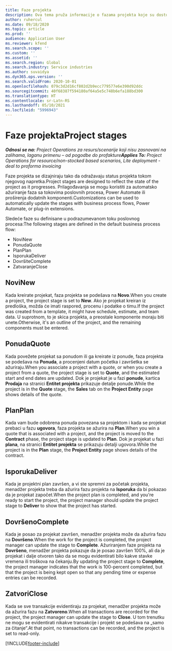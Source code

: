 ```yaml
---
title: Faze projekta
description: Ova tema pruža informacije o fazama projekta koje su dostupne u usluzi Microsoft Dynamics Project Operations.
author: ruhercul
ms.date: 09/18/2020
ms.topic: article
ms.prod: ''
audience: Application User
ms.reviewer: kfend
ms.search.scope: ''
ms.custom: ''
ms.assetid: ''
ms.search.region: Global
ms.search.industry: Service industries
ms.author: suvaidya
ms.dyn365.ops.version: ''
ms.search.validFrom: 2020-10-01
ms.openlocfilehash: 079c3d2d16cf802d2b9ecc779577e6e390d92ddc
ms.sourcegitcommit: 40f68387f594180af64a5e5c748b6efa188bd300
ms.translationtype: HT
ms.contentlocale: sr-Latn-RS
ms.lasthandoff: 05/10/2021
ms.locfileid: "5996943"
---
```

# <a name="project-stages"></a><span data-ttu-id="15eb4-103">Faze projekta</span><span class="sxs-lookup"><span data-stu-id="15eb4-103">Project stages</span></span>

<span data-ttu-id="15eb4-104">_**Odnosi se na:** Project Operations za resurs/scenarije koji nisu zasnovani na zalihama, laganu primenu – od pogodbe do profakture_</span><span class="sxs-lookup"><span data-stu-id="15eb4-104">_**Applies To:** Project Operations for resource/non-stocked based scenarios, Lite deployment - deal to proforma invoicing_</span></span>

<span data-ttu-id="15eb4-105">Faze projekta se dizajniraju tako da odražavaju status projekta tokom njegovog napretka.</span><span class="sxs-lookup"><span data-stu-id="15eb4-105">Project stages are designed to reflect the state of the project as it progresses.</span></span> <span data-ttu-id="15eb4-106">Prilagođavanja se mogu koristiti za automatsko ažuriranje faza sa tokovima poslovnih procesa, Power Automate ili proširenja dodatnih komponenti.</span><span class="sxs-lookup"><span data-stu-id="15eb4-106">Customizations can be used to automatically update the stages with business process flows, Power Automate, or plug-in extensions.</span></span>

<span data-ttu-id="15eb4-107">Sledeće faze su definisane u podrazumevanom toku poslovnog procesa:</span><span class="sxs-lookup"><span data-stu-id="15eb4-107">The following stages are defined in the default business process flow:</span></span>

- <span data-ttu-id="15eb4-108">Novi</span><span class="sxs-lookup"><span data-stu-id="15eb4-108">New</span></span>
- <span data-ttu-id="15eb4-109">Ponuda</span><span class="sxs-lookup"><span data-stu-id="15eb4-109">Quote</span></span>
- <span data-ttu-id="15eb4-110">Plan</span><span class="sxs-lookup"><span data-stu-id="15eb4-110">Plan</span></span>
- <span data-ttu-id="15eb4-111">Isporuka</span><span class="sxs-lookup"><span data-stu-id="15eb4-111">Deliver</span></span>
- <span data-ttu-id="15eb4-112">Dovršite</span><span class="sxs-lookup"><span data-stu-id="15eb4-112">Complete</span></span>
- <span data-ttu-id="15eb4-113">Zatvaranje</span><span class="sxs-lookup"><span data-stu-id="15eb4-113">Close</span></span> 

## <a name="new"></a><span data-ttu-id="15eb4-114">Novi</span><span class="sxs-lookup"><span data-stu-id="15eb4-114">New</span></span>

<span data-ttu-id="15eb4-115">Kada kreirate projekat, faza projekta se podešava na **Novo**.</span><span class="sxs-lookup"><span data-stu-id="15eb4-115">When you create a project, the project stage is set to **New**.</span></span> <span data-ttu-id="15eb4-116">Ako je projekat kreiran iz predloška, možda će imati raspored, procenu i podatke o timu.</span><span class="sxs-lookup"><span data-stu-id="15eb4-116">If the project was created from a template, it might have schedule, estimate, and team data.</span></span> <span data-ttu-id="15eb4-117">U suprotnom, to je skica projekta, a preostale komponente moraju biti unete.</span><span class="sxs-lookup"><span data-stu-id="15eb4-117">Otherwise, it's an outline of the project, and the remaining components must be entered.</span></span>

## <a name="quote"></a><span data-ttu-id="15eb4-118">Ponuda</span><span class="sxs-lookup"><span data-stu-id="15eb4-118">Quote</span></span>

<span data-ttu-id="15eb4-119">Kada povežete projekat sa ponudom ili ga kreirate iz ponude, faza projekta se podešava na **Ponuda**, a procenjeni datum početka i završetka se ažuriraju.</span><span class="sxs-lookup"><span data-stu-id="15eb4-119">When you associate a project with a quote, or when you create a project from a quote, the project stage is set to **Quote**, and the estimated start and end dates are updated.</span></span> <span data-ttu-id="15eb4-120">Dok je projekat je u fazi **ponude**, kartica **Prodaja** na stranici **Entitet projekta** prikazuje detalje ponude.</span><span class="sxs-lookup"><span data-stu-id="15eb4-120">While the project is in the **Quote** stage, the **Sales** tab on the **Project Entity** page shows details of the quote.</span></span>

## <a name="plan"></a><span data-ttu-id="15eb4-121">Plan</span><span class="sxs-lookup"><span data-stu-id="15eb4-121">Plan</span></span>

<span data-ttu-id="15eb4-122">Kada vam bude odobrena ponuda povezana sa projektom i kada se projekat prebaci u fazu **ugovora**, faza projekta se ažurira na **Plan**.</span><span class="sxs-lookup"><span data-stu-id="15eb4-122">When you win a quote that is associated with a project, and the project is moved to the **Contract** phase, the project stage is updated to **Plan**.</span></span> <span data-ttu-id="15eb4-123">Dok je projekat u fazi **plana**, na stranici **Entitet projekta** se prikazuju detalji ugovora.</span><span class="sxs-lookup"><span data-stu-id="15eb4-123">While the project is in the **Plan** stage, the **Project Entity** page shows details of the contract.</span></span>

## <a name="deliver"></a><span data-ttu-id="15eb4-124">Isporuka</span><span class="sxs-lookup"><span data-stu-id="15eb4-124">Deliver</span></span>

<span data-ttu-id="15eb4-125">Kada je projektni plan završen, a vi ste spremni za početak projekta, menadžer projekta treba da ažurira fazu projekta na **Isporuka** da bi pokazao da je projekat započet.</span><span class="sxs-lookup"><span data-stu-id="15eb4-125">When the project plan is completed, and you're ready to start the project, the project manager should update the project stage to **Deliver** to show that the project has started.</span></span>

## <a name="complete"></a><span data-ttu-id="15eb4-126">Dovršeno</span><span class="sxs-lookup"><span data-stu-id="15eb4-126">Complete</span></span> 

<span data-ttu-id="15eb4-127">Kada je posao za projekat završen, menadžer projekta može da ažurira fazu na **Dovršeno**.</span><span class="sxs-lookup"><span data-stu-id="15eb4-127">When the work for the project is completed, the project manager can update the stage to **Complete**.</span></span> <span data-ttu-id="15eb4-128">Ažuriranjem faze projekta na **Dovršeno**, menadžer projekta pokazuje da je posao završen 100%, ali da je projekat i dalje otvoren tako da se mogu evidentirati bilo kakve stavke vremena ili troškova na čekanju.</span><span class="sxs-lookup"><span data-stu-id="15eb4-128">By updating the project stage to **Complete**, the project manager indicates that the work is 100-percent completed, but that the project is being kept open so that any pending time or expense entries can be recorded.</span></span>

## <a name="close"></a><span data-ttu-id="15eb4-129">Zatvori</span><span class="sxs-lookup"><span data-stu-id="15eb4-129">Close</span></span>

<span data-ttu-id="15eb4-130">Kada se sve transakcije evidentiraju za projekat, menadžer projekta može da ažurira fazu na **Zatvoreno**.</span><span class="sxs-lookup"><span data-stu-id="15eb4-130">When all transactions are recorded for the project, the project manager can update the stage to **Close**.</span></span> <span data-ttu-id="15eb4-131">U tom trenutku ne mogu se evidentirati nikakve transakcije i projekt se podešava na „samo za čitanje“.</span><span class="sxs-lookup"><span data-stu-id="15eb4-131">At that point, no transactions can be recorded, and the project is set to read-only.</span></span>



[!INCLUDE[footer-include](../includes/footer-banner.md)]